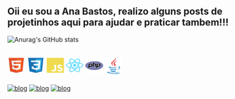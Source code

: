 ## Oii eu sou a Ana Bastos, realizo alguns posts de projetinhos aqui para ajudar e praticar tambem!!!
![Anurag's GitHub stats](https://github-readme-stats.vercel.app/api?username=anabastoslps&show_icons=true&theme=radical)



<div style="display: inline_block"><br>
  <img align="center" alt="Ana-HTML" height="35" width="40" src="https://raw.githubusercontent.com/devicons/devicon/master/icons/html5/html5-original.svg">
  <img align="center" alt="Ana-CSS" height="35" width="40" src="https://raw.githubusercontent.com/devicons/devicon/master/icons/css3/css3-original.svg">
  <img align="center" alt="Ana-Js" height="35" width="40" src="https://raw.githubusercontent.com/devicons/devicon/master/icons/javascript/javascript-plain.svg">
    <img align="center" alt="Ana-React" height="35" width="40" src="https://raw.githubusercontent.com/devicons/devicon/master/icons/react/react-original.svg">
  <img align="center" alt="Ana-PHP" height="38" width="40" src="https://raw.githubusercontent.com/devicons/devicon/master/icons/php/php-original.svg">
   <img align="center" alt="Ana-java" height="40" width="40" src="https://raw.githubusercontent.com/devicons/devicon/master/icons/java/java-original.svg">
</div>

  
  ### 
[![blog](https://img.shields.io/badge/LinkedIn-0077B5?style=for-the-badge&logo=linkedin&logoColor=white)](https://www.linkedin.com/in/anabastoslps5/) [![blog](https://img.shields.io/badge/Gmail-D14836?style=for-the-badge&logo=gmail&logoColor=white)](https://mail.google.com/mail/u/0/?tab=rm&ogbl#inbox)
[![blog](https://img.shields.io/badge/WhatsApp-25D366?style=for-the-badge&logo=whatsapp&logoColor=white)](https://web.whatsapp.com/)  

